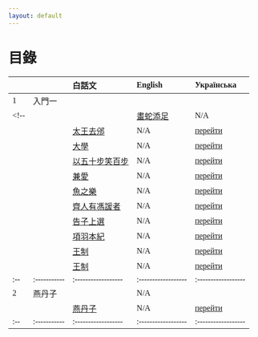 ```yaml
---
layout: default
---
```

<head>
  <!-- ... -->
  <link rel="stylesheet" type="text/css" href="https://fonts.googleapis.com/earlyaccess/cwtexkai.css">
  <style>
    body {
     font-family: "cwTeXKai", serif;
    }
    p.big {
      line-height: 3;
      font-size: x-large;
    }
    p {
      font-size: 1.5em;
    }
    </style>
</head>

# 目錄

|   |           | 白話文                                           | English   | Українська  |
|:--|:----------|:------------------|:------------------|:------------------|
| 1 | 入門一    |                                                  |            |             |
<!-- |   |          | [畫蛇添足](./pages/白話文/入門/畫蛇添足.html) | N/A                | [перейти](./pages/українська/вступ/7.html)|
|   |          | [太王去邠](./pages/白話文/入門/太王去邠.html) | N/A                | [перейти](./pages/українська/вступ/8.html)|
|   |          | [大學](./pages/白話文/入門/大學.html) | N/A                | [перейти](./pages/українська/вступ/9.html)|
|   |          | [以五十步笑百步](./docs/pages/白話文/入門/以五十步笑百步.html) | N/A                | [перейти](./docs/pages/українська/вступ/10.html)|
|   |          | [兼愛](./pages/白話文/入門/兼愛.html) | N/A                | [перейти](./pages/українська/вступ/11.html)|
|   |          | [魚之樂](./pages/白話文/入門/魚之樂.html) | N/A                | [перейти](./pages/українська/вступ/12.html)| -->
|   |          | [齊人有馮諼者](./pages/白話文/入門/馮諼客孟嘗君.html)  | N/A                                     | [перейти](./pages/українська/вступ/馮諼客孟嘗君ukr.html)|
|   |          | [告子上選](./pages/白話文/入門/告子上選.html)  | N/A                                     | [перейти](./pages/українська/вступ/告子上選ukr.html)|
|   |          | [項羽本紀](./pages/白話文/入門/項羽本紀.html)  | N/A                                     | [перейти](./pages/українська/вступ/項羽本紀ukr.html)|
|   |          | [王制](./pages/白話文/入門/王制.html)  | N/A                                     | [перейти](./pages/українська/вступ/王制ukr.html)|
|   |          | [王制](./pages/白話文/入門/曹劌論戰.html)  | N/A                                     | [перейти](./pages/українська/вступ/曹劌論戰ukr.html)|
|:--|:-----------|:------------------|:------------------|:------------------|
| 2 | 燕丹子    |                                                  | N/A                |                                       |
|   |          | [燕丹子](./pages/白話文/燕丹子.html)  | N/A                                     | [перейти](./pages/українська/燕丹子ukr.html)|
|:--|:-----------|:------------------|:------------------|:------------------|
